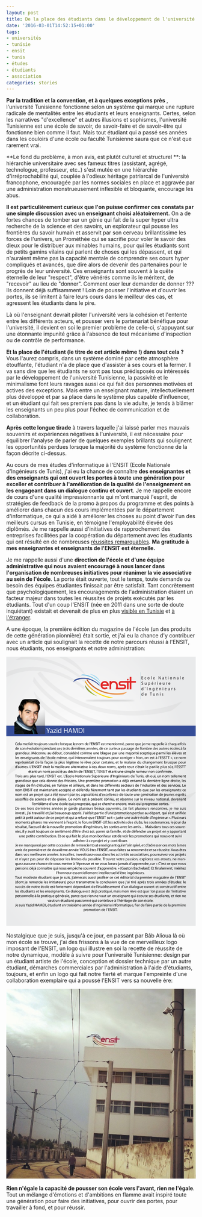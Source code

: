 ```yaml
---
layout: post
title: De la place des étudiants dans le développement de l'université Tunisienne
date: '2016-03-01T14:52:15+01:00'
tags:
- universités
- tunisie
- ensit
- tunis
- études
- étudiants
- association
categories: stories
---
```

 **Par la tradition et la convention, et à quelques exceptions près** , l'université Tunisienne fonctionne selon un système qui marque une rupture radicale de mentalités entre les étudiants et leurs enseignants. Certes, selon les narratives "d'excellence" et autres illusions et sophismes, l'université Tunisienne est une école de savoir, de savoir-faire et de savoir-être qui fonctionne bien comme il faut. Mais tout étudiant qui a passé ses années dans les couloirs d'une école ou faculté Tunisienne saura que ce n'est que rarement vrai.

**Le fond du problème, à mon avis, est plutôt culturel et structurel **: la hiérarchie universitaire avec ses fameux titres (assistant, agrégé, technologue, professeur, etc..) s'est mutée en une hiérarchie d'irréprochabilité qui, couplée à l'odieux héritage patriarcal de l'université francophone, encouragée par les normes sociales en place et aggravée par une administration monstrueusement inflexible et bloquante, encourage les abus.

**Il est particulièrement curieux que l'on puisse confirmer ces constats par une simple discussion avec un enseignant choisi aléatoirement.** On a de fortes chances de tomber sur un génie qui fait de la super hyper ultra recherche de la science et des savoirs, un explorateur qui pousse les frontières du savoir humain et asservit par son cerveau brillantissime les forces de l'univers, un Prométhée qui se sacrifie pour voler le savoir des dieux pour le distribuer aux minables humains, pour qui les étudiants sont de petits gamins vilains qui parlent de choses qui les dépassent, et qui n'auraient même pas la capacité mentale de comprendre ses cours hyper compliqués et avancés, que dire alors de devenir des partenaires pour le progrès de leur université. Ces enseignants sont souvent à la quête éternelle de leur "respect", d'être vénérés comme ils le méritent, de "recevoir" au lieu de "donner". Comment oser leur demander de donner ??? Ils donnent déjà suffisamment ! Loin de pousser l'initiative et d'ouvrir les portes, ils se limitent à faire leurs cours dans le meilleur des cas, et agressent les étudiants dans le pire.

Là où l'enseignant devrait piloter l'université vers la cohésion et l'entente entre les différents acteurs, et pousser vers le partenariat bénéfique pour l'université, il devient en soi le premier problème de celle-ci, s'appuyant sur une étonnante impunité grâce à l'absence de tout mécanisme d'inspection ou de contrôle de performance.

**Et la place de l'étudiant (le titre de cet article même !) dans tout cela ?** Vous l'aurez compris, dans un système dominé par cette atmosphère étouffante, l'étudiant n'a de place que d'assister à ses cours et la fermer. Il va sans dire que les étudiants ne sont pas tous prédisposés ou intéressés par le développement de l'université Tunisienne, la passivité et le minimalisme font leurs ravages aussi ce qui fait des personnes motivées et actives des exceptions. Mais entre un enseignant mature, intellectuellement plus développé et par sa place dans le système plus capable d'influencer, et un étudiant qui fait ses premiers pas dans la vie adulte, je tends à blâmer les enseignants un peu plus pour l'échec de communication et de collaboration.

**Après cette longue tirade** à travers laquelle j'ai laissé parler mes mauvais souvenirs et expériences négatives à l'université, il est nécessaire pour équilibrer l'analyse de parler de quelques exemples brillants qui soulignent les opportunités perdues lorsque la majorité du système fonctionne de la façon décrite ci-dessus.

Au cours de mes études d'informatique à l'ENSIT (Ecole Nationale d'Ingénieurs de Tunis), j'ai eu la chance de connaître **des enseignantes et des enseignants qui ont ouvert les portes à toute une génération pour exceller et contribuer à l'amélioration de la qualité de l'enseignement en les engageant dans un dialogue continu et ouvert**. Je me rappelle encore de cours d'une qualité impressionnante qui m'ont marqué l'esprit, de stratégies de feedback de la promo à propos du programme et des points à améliorer dans chacun des cours implémentées par le département d'informatique, ce qui a aidé à améliorer les choses au point d'avoir l'un des meilleurs cursus en Tunisie, en témoigne l'employabilité élevée des diplômés. Je me rappelle aussi d'initiatives de rapprochement des entreprises facilitées par la coopération du département avec les étudiants qui ont résulté en de nombreuses [réussites remarquables](https://www.facebook.com/media/set/?set=a.537278206389995.1073741846.296724067112078). **Ma gratitude à mes enseignantes et enseignants de l'ENSIT est éternelle.**

Je me rappelle aussi d'une **direction de l'école et d'une équipe administrative qui nous avaient encouragé à nous lancer dans l'organisation de nombreuses initiatives pour réanimer la vie associative au sein de l'école**. La porte était ouverte, tout le temps, toute demande ou besoin des équipes étudiantes finissait par être satisfait. Tant concrètement que psychologiquement, les encouragements de l'administration étaient un facteur majeur dans toutes les réussites de projets exécutés par les étudiants. Tout d'un coup l'ENSIT (née en 2011 dans une sorte de doute inquiétant) existait et devenait de plus en plus [visible en Tunisie](https://www.facebook.com/forumensitup/videos/539922599449913/) et [à l'étranger](https://www.facebook.com/mvtretour/posts/1557670477794694).

A une époque, la première édition du magazine de l'école (un des produits de cette génération pionnière) était sortie, et j'ai eu la chance d'y contribuer avec un article qui soulignait la recette de notre parcours réussi à l'ENSIT, nous étudiants, nos enseignants et notre administration:

![](/images/PlaceEtudiants/article.png)

Nostalgique que je suis, jusqu'à ce jour, en passant par Bâb Alioua là où mon école se trouve, j'ai des frissons à la vue de ce merveilleux logo imposant de l'ENSIT, un logo qui illustre en soi la recette de réussite de notre dynamique, modèle à suivre pour l'université Tunisienne: design par un étudiant artiste de l'école, conception et dossier technique par un autre étudiant, démarches commerciales par l'administration à l'aide d'étudiants, toujours, et enfin un logo qui fait notre fierté et marque l'empreinte d'une collaboration exemplaire qui a poussé l'ENSIT vers sa nouvelle ère:

![](/images/PlaceEtudiants/logo.jpg)

**Rien n'égale la capacité de pousser son école vers l'avant, rien ne l'égale**. Tout un mélange d'émotions et d'ambitions en flamme avait inspiré toute une génération pour faire des initiatives, pour ouvrir des portes, pour travailler à fond, et pour réussir.

